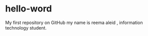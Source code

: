 # hello-word
My first repository on GitHub 
my name is reema aleid , information technology student.
